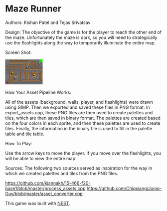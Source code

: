 # Maze Runner

Authors: Kishan Patel and Tejas Srivatsav

Design: The objective of the game is for the player to reach the other end of the maze. Unfortunately the maze is dark, so you will need to strategically use the flashlights along the way to temporarily illuminate the entire map.

Screen Shot:

![Screen Shot](screenshot.png)

How Your Asset Pipeline Works:

All of the assets (background, walls, player, and flashlights) were drawn using GIMP. Then we exported and saved these files in PNG format. In export_assets.cpp, these PNG files are then used to create palettes and tiles, which are then saved in binary format. The palettes are created based on the four colors in each sprite, and then these palettes are used to create tiles. Finally, the information in the binary file is used to fill in the palette table and tile table.

How To Play:

Use the arrow keys to move the player. If you move over the flashlights, you will be able to view the entire map.

Sources:
The following two sources served as inspiration for the way in which we created palettes and tiles from the PNG files.

https://github.com/kjannakh/15-466-f20-base1/blob/master/process_assets.cpp
https://github.com/Chipxiang/Jump-Guy/blob/master/asset_converter.cpp

This game was built with [NEST](NEST.md).

